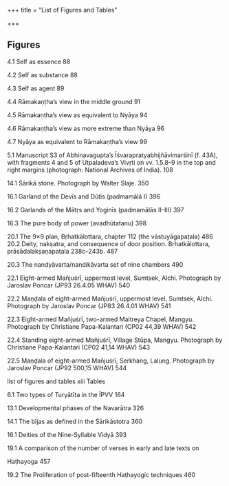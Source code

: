 +++
title = "List of Figures and Tables"

+++

## Figures 

4.1 Self as essence 88 

4.2 Self as substance 88 

4.3 Self as agent 89 

4.4 Rāmakaṇṭha’s view in the middle ground 91 

4.5 Rāmakaṇṭha’s view as equivalent to Nyāya 94 

4.6 Rāmakaṇṭha’s view as more extreme than Nyāya 96 

4.7 Nyāya as equivalent to Rāmakaṇṭha’s view 99 

5.1 Manuscript S3 of Abhinavagupta’s Īśvarapratyabhijñāvimarśinī (f. 43A), with fragments 4 and 5 of Utpaladeva’s Vivṛti on vv. 1.5.8–9 in the top and right margins (photograph: National Archives of India). 108 

14.1 Śārikā stone. Photograph by Walter Slaje. 350 

16.1 Garland of the Devīs and Dūtīs (padmamālā I) 396 

16.2 Garlands of the Mātṛs and Yoginīs (padmamālās II–III) 397 

16.3 The pure body of power (avadhūtatanu) 398 

20.1 The 9×9 plan, Bṛhatkālottara, chapter 112 (the vāstuyāgapaṭala) 486 20.2 Deity, nakṣatra, and consequence of door position. Bṛhatkālottara, prāsādalakṣaṇapaṭala 238c–243b. 487 

20.3 The nandyāvarta/nandikāvarta set of nine chambers 490 

22.1 Eight-armed Mañjuśrī, uppermost level, Sumtsek, Alchi. Photograph by Jaroslav Poncar (JP93 26.4.05 WHAV) 540 

22.2 Maṇḍala of eight-armed Mañjuśrī, uppermost level, Sumtsek, Alchi. Photograph by Jaroslav Poncar (JP83 26.4.01 WHAV) 541 

22.3 Eight-armed Mañjuśrī, two-armed Maitreya Chapel, Mangyu. Photograph by Christiane Papa-Kalantari (CP02 44,39 WHAV) 542 

22.4 Standing eight-armed Mañjuśrī, Village Stūpa, Mangyu. Photograph by Christiane Papa-Kalantari (CP02 41,14 WHAV) 543 

22.5 Maṇḍala of eight-armed Mañjuśrī, Serkhang, Lalung. Photograph by Jaroslav Poncar (JP92 500,15 WHAV) 544 
 

list of figures and tables xiii Tables 

6.1 Two types of Turyātīta in the ĪPVV 164 

13.1 Developmental phases of the Navarātra 326 

14.1 The bījas as defined in the Śārikāstotra 360 

16.1 Deities of the Nine-Syllable Vidyā 393 

19.1 A comparison of the number of verses in early and late texts on 

Haṭhayoga 457 

19.2 The Proliferation of post-fifteenth Haṭhayogic techniques 460 
 
